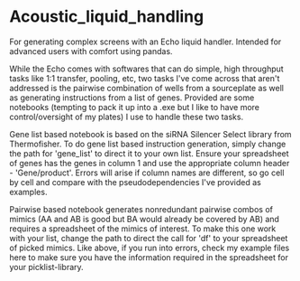 # Acoustic_liquid_handling
For generating complex screens with an Echo liquid handler. Intended for advanced users with comfort using pandas.

While the Echo comes with softwares that can do simple, high throughput tasks like 1:1 transfer, pooling, etc, two tasks I've come across that aren't addressed is the pairwise combination of wells from a sourceplate as well as generating instructions from a list of genes. Provided are some notebooks (tempting to pack it up into a .exe but I like to have more control/oversight of my plates) I use to handle these two tasks.

Gene list based notebook is based on the siRNA Silencer Select library from Thermofisher. 
  To do gene list based instruction generation, simply change the path for 'gene_list' to direct it to your own list. Ensure your spreadsheet of genes has the genes in column 1 and use the appropriate column header - 'Gene/product'. Errors will arise if column names are different, so go cell by cell and compare with the pseudodependencies I've provided as examples.
  
Pairwise based notebook generates nonredundant pairwise combos of mimics (AA and AB is good but BA would already be covered by AB) and requires a spreadsheet of the mimics of interest.  To make this one work with your list, change the path to direct the call for 'df' to your spreadsheet of picked mimics. Like above, if you run into errors, check my example files here to make sure you have the information required in the spreadsheet for your picklist-library.
